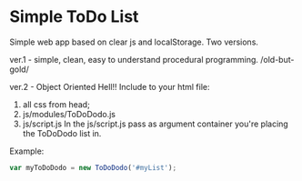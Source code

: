 # Simple ToDo List
Simple web app based on clear js and localStorage. Two versions.

ver.1 - simple, clean, easy to understand procedural programming.
/old-but-gold/

ver.2 - Object Oriented Hell!!
Include to your html file:
1. all css from head;
2. js/modules/ToDoDodo.js
3. js/script.js
In the js/script.js pass as argument container you're placing the ToDoDodo list in.

Example:

```javascript
var myToDoDodo = new ToDoDodo('#myList');
```
